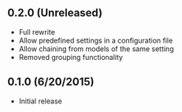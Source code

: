 ## 0.2.0 (Unreleased)

* Full rewrite
* Allow predefined settings in a configuration file
* Allow chaining from models of the same setting
* Removed grouping functionality

## 0.1.0 (6/20/2015)

* Initial release
